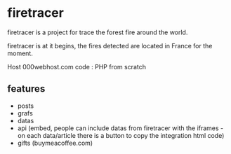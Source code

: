 # firetracer

firetracer is a project for trace the forest fire around the world.

firetracer is at it begins, the fires detected are located in France for the moment.

Host 000webhost.com
code : PHP from scratch

## features

- posts
- grafs
- datas
- api (embed, people can include datas from firetracer with the iframes - on each data/article there is a button to copy the integration html code)
- gifts (buymeacoffee.com)
